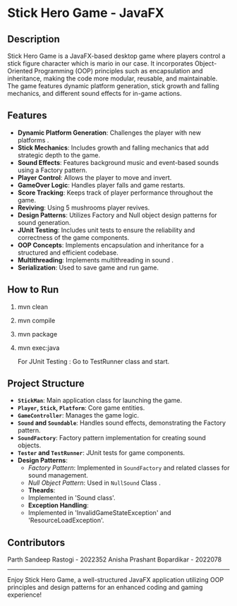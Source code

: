 # Stick Hero Game - JavaFX

## Description
Stick Hero Game is a JavaFX-based desktop game where players control a stick figure character which is mario in our case. It incorporates Object-Oriented Programming (OOP) principles such as encapsulation and inheritance, making the code more modular, reusable, and maintainable. The game features dynamic platform generation, stick growth and falling mechanics, and different sound effects for in-game actions.

## Features
- **Dynamic Platform Generation**: Challenges the player with new platforms .
- **Stick Mechanics**: Includes growth and falling mechanics that add strategic depth to the game.
- **Sound Effects**: Features background music and event-based sounds using a Factory pattern.
- **Player Control**: Allows the player to move and invert.
- **GameOver Logic**: Handles player falls and game restarts.
- **Score Tracking**: Keeps track of player performance throughout the game.
- **Reviving**: Using 5  mushrooms player revives.
- **Design Patterns**: Utilizes Factory and Null object design patterns for sound generation.
- **JUnit Testing**: Includes unit tests to ensure the reliability and correctness of the game components.
- **OOP Concepts**: Implements encapsulation and inheritance for a structured and efficient codebase.
- **Multithreading**: Implements multithreading in sound .
- **Serialization**: Used to save game and run game.

## How to Run
1. mvn clean
2. mvn compile
3. mvn package
4. mvn exec:java

   For JUnit Testing : Go to TestRunner class and start.

## Project Structure
- **`StickMan`**: Main application class for launching the game.
- **`Player`, `Stick`, `Platform`**: Core game entities.
- **`GameController`**: Manages the game logic.
- **`Sound` and `Soundable`**: Handles sound effects, demonstrating the Factory pattern.
- **`SoundFactory`**: Factory pattern implementation for creating sound objects.
- **`Tester` and `TestRunner`**: JUnit tests for game components.
- **Design Patterns**:
  - *Factory Pattern*: Implemented in `SoundFactory` and related classes for sound management.
  - *Null Object Pattern*: Used in `NullSound` Class .
  - **Theards**:
  - Implemented in 'Sound class'.
  - **Exception Handling**:
  - Implemented in 'InvalidGameStateException' and 'ResourceLoadException'.

## Contributors
Parth Sandeep Rastogi - 2022352
Anisha Prashant Bopardikar - 2022078




---

Enjoy Stick Hero Game, a well-structured JavaFX application utilizing OOP principles and design patterns for an enhanced coding and gaming experience!

